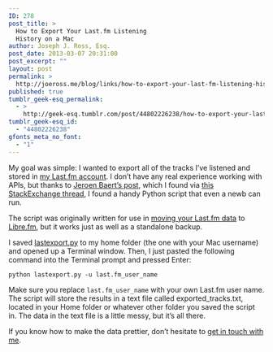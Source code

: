 ```yaml
---
ID: 278
post_title: >
  How to Export Your Last.fm Listening
  History on a Mac
author: Joseph J. Ross, Esq.
post_date: 2013-03-07 20:31:00
post_excerpt: ""
layout: post
permalink: >
  http://joeross.me/blog/links/how-to-export-your-last-fm-listening-history-on-a/
published: true
tumblr_geek-esq_permalink:
  - >
    http://geek-esq.tumblr.com/post/44802226238/how-to-export-your-last-fm-listening-history-on-a
tumblr_geek-esq_id:
  - "44802226238"
gfonts_meta_no_font:
  - "1"
---
```

<p>My goal was simple: I wanted to export all of the tracks I&#8217;ve listened and stored in <a href="http://last.fm/user/arcane14" target="_blank">my Last.fm account</a>. I don&#8217;t have any real experience working with APIs, but thanks to <a href="http://www.forceflow.be/2012/07/10/backing-up-last-fm-scrobbles/" target="_blank">Jeroen Baert&#8217;s post</a>, which I found via <a href="http://webapps.stackexchange.com/questions/3080/how-can-i-export-track-scrobble-data-from-last-fm/36735#36735" target="_blank">this StackExchange thread</a>, I found a handy Python script that even a newb can run.</p>

<p>The script was originally written for use in <a href="http://bugs.foocorp.net/projects/librefm/wiki/LastToLibre" target="_blank">moving your Last.fm data</a> to <a href="http://libre.fm/" target="_blank">Libre.fm</a>, but it works just as well as a standalone backup.</p>

<p>I saved <a href="http://gitorious.org/fmthings/lasttolibre/blobs/raw/master/lastexport.py" target="_blank">lastexport.py</a> to my home folder (the one with your Mac username) and opened up a Terminal window. Then, I just pasted the following command into the Terminal prompt and pressed Enter:</p>

<p><code>python lastexport.py -u last.fm_user_name</code></p>

<p>Make sure you replace <code>last.fm_user_name</code> with your own Last.fm user name. The script will store the results in a text file called exported_tracks.txt, located in your Home folder or whatever other folder you saved the script in. The data in the text file is a little messy, but it&#8217;s all there.</p>

<p>If you know how to make the data prettier, don&#8217;t hesitate to <a href="http://joeross.me/contact" target="_blank">get in touch with me</a>.</p>